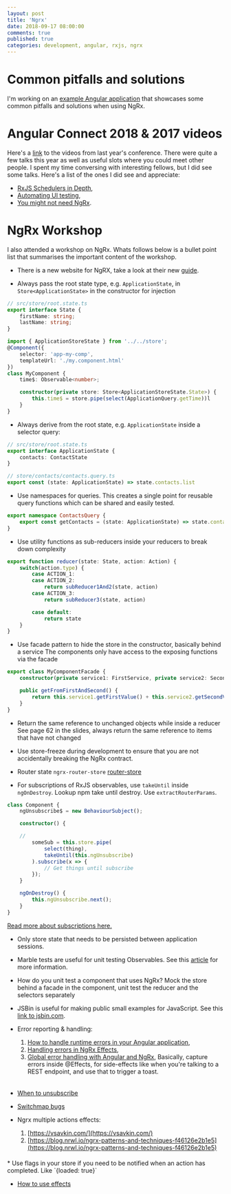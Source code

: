 ```yaml
---
layout: post
title: 'Ngrx'
date: 2018-09-17 08:00:00
comments: true
published: true
categories: development, angular, rxjs, ngrx
---
```


# Common pitfalls and solutions
I'm working on an [example Angular application](https://github.com/Zolomon/ngrx-common-pitfalls-and-solutions) that showcases some common pitfalls and solutions when using NgRx.

# Angular Connect 2018 & 2017 videos
Here's a [link](https://www.youtube.com/channel/UCzrskTiT_ObAk3xBkVxMz5g/videos?sort=dd&view=0&flow=grid) to the videos from last year's conference. There were quite a few talks this year as well as useful slots where you could meet other people. I spent my time conversing with interesting fellows, but I did see some talks. Here's a list of the ones I did see and appreciate:
* [RxJS Schedulers in Depth](https://www.youtube.com/watch?v=S1eDh7MonbI),
* [Automating UI testing](https://www.youtube.com/watch?v=3_XvaSD_0xo),
* [You might not need NgRx](https://www.youtube.com/watch?v=omnwu_etHTY).

# NgRx Workshop
I also attended a workshop on NgRx. Whats follows below is a bullet point list that summarises the important content of the workshop.


* There is a new website for NgRX, take a look at their new [guide](https://ngrx.io/guide/).

* Always pass the root state type, e.g. `ApplicationState`, in `Store<ApplicationState>` in the constructor for injection
```typescript
// src/store/root.state.ts
export interface State {
    firstName: string;
    lastName: string;
}
```
```typescript
import { ApplicationStoreState } from '../../store';
@Component({
    selector: 'app-my-comp',
    templateUrl: './my.component.html'
})
class MyComponent {
    time$: Observable<number>;

    constructor(private store: Store<ApplicationStoreState.State>) {
        this.time$ = store.pipe(select(ApplicationQuery.getTime))l
    }
}
```
* Always derive from the root state, e.g. `ApplicationState` inside a selector query:
```typescript
// src/store/root.state.ts
export interface ApplicationState {
    contacts: ContactState
}
```
```typescript
// store/contacts/contacts.query.ts
export const (state: ApplicationState) => state.contacts.list
```
* Use namespaces for queries. This creates a single point for reusable query functions which can be shared and easily tested.
```typescript
export namespace ContactsQuery {
    export const getContacts = (state: ApplicationState) => state.contacts.list
}
```

* Use utility functions as sub-reducers inside your reducers to break down complexity
```typescript
export function reducer(state: State, action: Action) {
    switch(action.type) {
        case ACTION_1:
        case ACTION_2:
            return subReducer1And2(state, action)
        case ACTION_3: 
            return subReducer3(state, action)

        case default:
            return state
    }
}
```

* Use facade pattern to hide the store in the constructor, basically behind a service 
The components only have access to the exposing functions via the facade
```typescript
export class MyComponentFacade {
    constructor(private service1: FirstService, private service2: SecondService) { }

    public getFromFirstAndSecond() {
        return this.service1.getFirstValue() + this.service2.getSecondValue();
    }
}
```

* Return the same reference to unchanged objects while inside a reducer
See page 62 in the slides, always return the same reference to items that have not changed

* Use store-freeze during development to ensure that you are not accidentally breaking the NgRx contract.

* Router state `ngrx-router-store`
[router-store](https://github.com/ngrx/platform/tree/master/modules/router-store)

* For subscriptions of RxJS observables, use `takeUntil` inside `ngOnDestroy`.
Lookup npm take until destroy.
Use `extractRouterParams`.
```typescript
class Component {
    ngUnsubscribe$ = new BehaviourSubject();

    constructor() {

    //
        someSub = this.store.pipe(
            select(thing), 
            takeUntil(this.ngUnsubscribe)
        ).subscribe(x => {
            // Get things until subscribe
        });
    }

    ngOnDestroy() {
        this.ngUnsubscribe.next();
    }
}
```
[Read more about subscriptions here.](https://blog.angularindepth.com/angular-question-rxjs-subscribe-vs-async-pipe-in-component-templates-c956c8c0c794)

* Only store state that needs to be persisted between application sessions. 

* Marble tests are useful for unit testing Observables. See this [article](https://medium.com/city-pantry/handling-errors-in-ngrx-effects-a95d918490d9) for more information.

* How do you unit test a component that uses NgRx? Mock the store behind a facade in the component, unit test the reducer and the selectors separately

* JSBin is useful for making public small examples for JavaScript. See this [link to jsbin.com](https://jsbin.com).

* Error reporting & handling:
   1. [How to handle runtime errors in your Angular application](https://itnext.io/how-to-handle-your-run-time-errors-in-your-angular-application-8d72fefbf8a4),
   2. [Handling errors in NgRx Effects](https://medium.com/city-pantry/handling-errors-in-ngrx-effects-a95d918490d9),
   3. [Global error handling with Angular and NgRx](https://medium.com/calyx/global-error-handling-with-angular-and-ngrx-d895f7df2895), 
Basically, capture errors inside @Effects, for side-effects like when you're talking to a REST endpoint, and use that to trigger a toast.

<div style="padding-bottom: 5px"></div>

* [When to unsubscribe](https://stackoverflow.com/questions/38008334/angular-rxjs-when-should-i-unsubscribe-from-subscription)

* [Switchmap bugs](https://blog.angularindepth.com/switchmap-bugs-b6de69155524)

* Ngrx multiple actions effects: 
    1. [https://vsavkin.com/](https://vsavkin.com/)
    2. [https://blog.nrwl.io/ngrx-patterns-and-techniques-f46126e2b1e5](https://blog.nrwl.io/ngrx-patterns-and-techniques-f46126e2b1e5)
<div style="padding-bottom: 5px"></div>
* Use flags in your store if you need to be notified when an action has completed.
Like `{loaded: true}`

* [How to use effects](https://blog.angularindepth.com/start-using-ngrx-effects-for-this-e0b2bd9da165)
